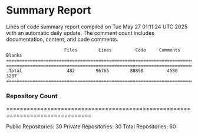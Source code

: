 # Summary Report
Lines of code summary report compiled on Tue May 27 01:11:24 UTC 2025 with an automatic daily update. The comment count includes documentation, content, and code comments.
```
                      Files        Lines         Code     Comments       Blanks
===============================================================================
===============================================================================
 Total                 482        96765        88898         4580         3287
===============================================================================
```

### Repository Count
===============================================================================

Public Repositories: 30
Private Repositories: 30
Total Repositories: 60

